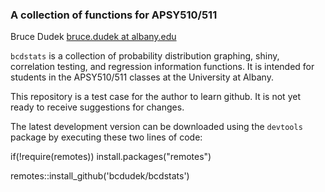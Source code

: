 ### A collection of functions for APSY510/511

Bruce Dudek [bruce.dudek at albany.edu](mailto:bruce.dudek@albany.edu)  

`bcdstats` is a collection of probability distribution graphing, shiny, correlation testing, and regression information functions.  It is intended for students in the APSY510/511 classes at the University at Albany.

This repository is a test case for the author to learn github.  It is not yet ready to receive suggestions for changes.

The latest development version can be downloaded using the `devtools` package by executing these two lines of code:

if(!require(remotes)) install.packages("remotes")

remotes::install_github('bcdudek/bcdstats')

